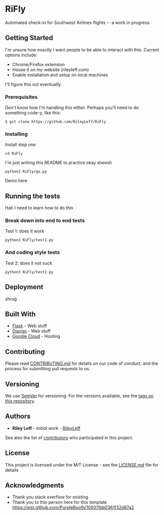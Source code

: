 # RiFly

Automated check-in for Southwest Airlines flights -- a work in progress.  

## Getting Started

I'm unsure how exactly I want people to be able to interact with this.  Current options include:

* Chrome/Firefox extension
* House it on my website (rileyleff.com)
* Enable installation and setup on local machines

I'll figure this out eventually.  

### Prerequisites

Don't know how I'm handling this either.  Perhaps you'll need to do something code-y, like this:

```
$ git clone https://github.com/RileyLeff/RiFly
```

### Installing

Install step one

```
cd RiFly
```

I'm just writing this README to practice okay sheesh

```
python3 RiFly/go.py
```

Demo here

## Running the tests

Hah I need to learn how to do this

### Break down into end to end tests

Test 1: does it work

```
python3 RiFly/test1.py
```

### And coding style tests

Test 2: does it not suck

```
python3 RiFly/test2.py
```

## Deployment

shrug

## Built With

* [Flask](URL.com) - Web stuff
* [Django](URL2.com) - Web stuff
* [Google Cloud](URL3.com) - Hosting

## Contributing

Please read [CONTRIBUTING.md](https://www.rileyleff.com/contributions) for details on our code of conduct, and the process for submitting pull requests to us.

## Versioning

We use [SemVer](http://semver.org/) for versioning. For the versions available, see the [tags on this repository](https://github.com/rileyleff/rifly).

## Authors

* **Riley Leff** - *Initial work* - [RileyLeff](https://github.com/RileyLeff)

See also the list of [contributors](https://github.com/RileyLeff/rifly) who participated in this project.

## License

This project is licensed under the MIT License - see the [LICENSE.md](LICENSE.md) file for details

## Acknowledgments

* Thank you stack overflow for existing
* Thank you to this person here for this template https://gist.github.com/PurpleBooth/109311bb0361f32d87a2
